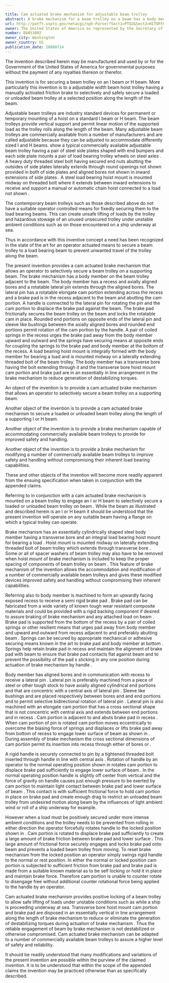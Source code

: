 ```yaml
---

title: Cam actuated brake mechanism for adjustable beam trolley
abstract: A brake mechanism for a beam trolley on a beam has a body member on the beam trolley adjacent the beam. The body member has a recess and axially aligned bores and a rotatable lateral pin extends through the aligned bores. The lateral pin has a rotatable elongate cam portion extending across the recess, and a brake pad is in the recess adjacent to the beam and abutting the cam portion. A handle is connected to the lateral pin for rotating the pin and the cam portion to displace the brake pad against the beam. The brake pad frictionally secures the beam trolley on the beam and locks the rotatable cam in place. Rounded end portions on opposite ends of the lateral pin and sleeve-like bushings between the axially aligned bores and rounded end portions permit rotation of the cam portion by the handle.
url: http://patft.uspto.gov/netacgi/nph-Parser?Sect1=PTO2&Sect2=HITOFF&p=1&u=%2Fnetahtml%2FPTO%2Fsearch-adv.htm&r=1&f=G&l=50&d=PALL&S1=08453802&OS=08453802&RS=08453802
owner: The United States of America as represented by the Secretary of the Navy
number: 08453802
owner_city: Washington
owner_country: US
publication_date: 20080714
---
```

The invention described herein may be manufactured and used by or for the Government of the United States of America for governmental purposes without the payment of any royalties thereon or therefor.

This invention is for securing a beam trolley on an I beam or H beam. More particularly this invention is to a adjustable width beam hoist trolley having a manually activated friction brake to selectively and safely secure a loaded or unloaded beam trolley at a selected position along the length of the beam.

Adjustable beam trolleys are industry standard devices for permanent or temporary mounting of a hoist on a standard I beam or H beam. The beam trolleys provide vertical support and permit linear motion of the supported load as the trolley rolls along the length of the beam. Many adjustable beam trolleys are commercially available from a number of manufacturers and are called adjustable because they can be adjusted to accommodate differently sized I and H beams. show a typical commercially available adjustable beam trolley having a pair of steel side plates shaped with end bumpers and each side plate mounts a pair of load bearing trolley wheels on steel axles . A heavy duty threaded steel bolt having secured end nuts abutting the outsides of side plates laterally extends through round openings not shown provided in both of side plates and aligned bores not shown in inward extensions of side plates . A steel load bearing hoist mount is mounted midway on threaded bolt where it extends between inward extensions to receive and support a manual or automatic chain hoist connected to a load not shown .

The contemporary beam trolleys such as those described above do not have a suitable operator controlled means for fixedly securing them to the load bearing beams. This can create unsafe lifting of loads by the trolley and hazardous stowage of an unused unsecured trolley under unstable ambient conditions such as on those encountered on a ship underway at sea.

Thus in accordance with this inventive concept a need has been recognized in the state of the art for an operator actuated means to secure a beam trolley to a load bearing beam to prevent unwanted travel of the trolley along the beam.

The present invention provides a cam actuated brake mechanism that allows an operator to selectively secure a beam trolley on a supporting beam. The brake mechanism has a body member on the beam trolley adjacent to the beam. The body member has a recess and axially aligned bores and a rotatable lateral pin extends through the aligned bores. The lateral pin has a rotatable elongate cam portion extending across the recess and a brake pad is in the recess adjacent to the beam and abutting the cam portion. A handle is connected to the lateral pin for rotating the pin and the cam portion to displace the brake pad against the beam. The brake pad frictionally secures the beam trolley on the beam and locks the rotatable cam in place. Rounded end portions on opposite ends of the lateral pin and sleeve like bushings between the axially aligned bores and rounded end portions permit rotation of the cam portion by the handle. A pair of coiled springs in the recess urges the brake pad away from the body member upward and outward and the springs have securing means at opposite ends for coupling the springs to the brake pad and body member at the bottom of the recess. A load bearing hoist mount is integrally formed with the body member for bearing a load and is mounted midway on a laterally extending threaded bolt of the beam trolley. The body member has a transverse bore having the bolt extending through it and the transverse bore hoist mount cam portion and brake pad are in an essentially in line arrangement in the brake mechanism to reduce generation of destabilizing torques.

An object of the invention is to provide a cam actuated brake mechanism that allows an operator to selectively secure a beam trolley on a supporting beam.

Another object of the invention is to provide a cam actuated brake mechanism to secure a loaded or unloaded beam trolley along the length of a supporting I or H beam.

Another object of the invention is to provide a brake mechanism capable of accommodating commercially available beam trolleys to provide for improved safety and handling.

Another object of the invention is to provide a brake mechanism for modifying a number of commercially available beam trolleys to improve safety and handling without compromising their inherent load bearing capabilities.

These and other objects of the invention will become more readily apparent from the ensuing specification when taken in conjunction with the appended claims.

Referring to in conjunction with a cam actuated brake mechanism is mounted on a beam trolley to engage an I or H beam to selectively secure a loaded or unloaded beam trolley on beam . While the beam as illustrated and described herein is an I or H beam it should be understood that the present invention will operate on any suitable beam having a flange on which a typical trolley can operate.

Brake mechanism has an essentially cylindrically shaped steel body member having a transverse bore and an integral load bearing hoist mount for bearing a load . Hoist mount is mounted midway on laterally extending threaded bolt of beam trolley which extends through transverse bore . Some or all of spacer washers of beam trolley may also have to be removed when hoist mount of brake mechanism is included to keep the proper spacing of components of beam trolley on beam . This feature of brake mechanism of the invention allows the accommodation and modification of a number of commercially available beam trolleys and gives these modified devices improved safety and handling without compromising their inherent capabilities.

Referring also to body member is machined to form an upwardly facing exposed recess to receive a semi rigid brake pad . Brake pad can be fabricated from a wide variety of known tough wear resistant composite materials and could be provided with a rigid backing component if desired to assure braking of brake mechanism and any attached load on beam . Brake pad is supported from the bottom of the recess by a pair of coiled springs or other resilient means that urges pad away from body member and upward and outward from recess adjacent to and preferably abutting beam . Springs can be secured by appropriate mechanical or adhesive securing means known in the art to brake pad and body member at bottom . Springs help retain brake pad in recess and maintain the alignment of brake pad with beam to ensure that brake pad contacts flat against beam and to prevent the possibility of the pad s sticking in any one position during actuation of brake mechanism by handle .

Body member has aligned bores and in communication with recess to receive a lateral pin . Lateral pin is preferably machined from a piece of steel or other tough stock to have axially aligned cylindrical end portions and that are concentric with a central axis of lateral pin . Sleeve like bushings and are placed respectively between bores and and end portions and to permit selective bidirectional rotation of lateral pin . Lateral pin is also machined with an elongate cam portion that has a cross sectional shape that is not concentric with central axis and extends between end portions and in recess . Cam portion is adjacent to and abuts brake pad in recess . When cam portion of pin is rotated cam portion moves eccentrically to overcome the biasing force of springs and displaces or lifts brake pad away from bottom of recess to engage lower surface of beam as shown in . During assembly of brake mechanism the cross sectional dimensions of cam portion permit its insertion into recess through either of bores or .

A rigid handle is securely connected to pin by a tightened threaded bolt inserted through handle in line with central axis . Rotation of handle by an operator to the normal operating position shown in rotates cam portion to displace brake pad sufficiently to engage lower surface of beam . In the normal operating position handle is slightly off center from vertical and the force of gravity on handle causes just enough pressure to be exerted by cam portion to maintain light contact between brake pad and lower surface of beam . This contact is with sufficient frictional force to hold cam portion in place on brake pad and create enough drag to restrict an unloaded beam trolley from undesired motion along beam by the influences of light ambient wind or roll of a ship underway for example.

However when a load must be positively secured under more intense ambient conditions and the trolley needs to be prevented from rolling in either direction the operator forcefully rotates handle to the locked position shown in . Cam portion is rotated to displace brake pad sufficiently to create a large amount of brake friction between brake pad and lower surface . This large amount of frictional force securely engages and locks brake pad onto beam and prevents a loaded beam trolley from moving. To reset brake mechanism from the locked position an operator simply swings rigid handle to the normal or rest position. In either the normal or locked position cam portion is subjected to sufficient friction from brake pad and brake pad is made from a suitable known material as to be self locking or hold it in place and maintain brake force. Therefore cam portion is unable to counter rotate to disengage free without additional counter rotational force being applied to the handle by an operator.

Cam actuated brake mechanism provides positive locking of a beam trolley to allow safe lifting of loads under unstable conditions such as while a ship is proceeding underway at sea. Transverse bore hoist mount cam portion and brake pad are disposed in an essentially vertical in line arrangement along the length of brake mechanism to reduce or eliminate the generation of destabilizing torques during actuation of brake mechanism . Thus the reliable engagement of beam by brake mechanism is not destabilized or otherwise compromised. Cam actuated brake mechanism can be adapted to a number of commercially available beam trolleys to assure a higher level of safety and reliability.

It should be readily understood that many modifications and variations of the present invention are possible within the purview of the claimed invention. It is to be understood that within the scope of the appended claims the invention may be practiced otherwise than as specifically described.

